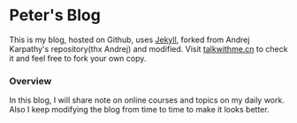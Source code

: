 # Peter's Blog

This is my blog, hosted on Github, uses [Jekyll](http://jekyllrb.com/), forked from Andrej Karpathy's repository(thx Andrej) and modified. Visit [talkwithme.cn](http://talkwithme.cn) to check it and feel free to fork your own copy.

### Overview
In this blog, I will share note on online courses and topics on my daily work. Also I keep modifying the blog from time to time to make it looks better.
